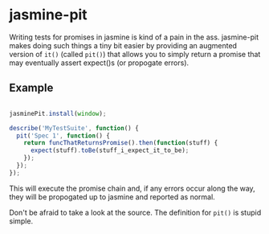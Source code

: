 # jasmine-pit

Writing tests for promises in jasmine is kind of a pain in the ass.
jasmine-pit makes doing such things a tiny bit easier by providing an augmented
version of `it()` (called `pit()`) that allows you to simply return a promise that may eventually
assert expect()s (or propogate errors).

## Example
```js

jasminePit.install(window);

describe('MyTestSuite', function() {
  pit('Spec 1', function() {
    return funcThatReturnsPromise().then(function(stuff) {
      expect(stuff).toBe(stuff_i_expect_it_to_be);
    });
  });
});
```

This will execute the promise chain and, if any errors occur along the way, they
will be propogated up to jasmine and reported as normal.

Don't be afraid to take a look at the source. The definition for `pit()` is stupid
simple.
